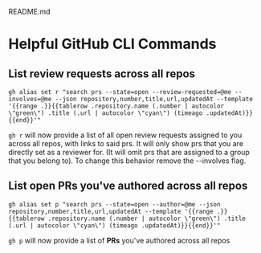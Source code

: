 README.md

# Helpful GitHub CLI Commands

## List review requests across all repos
```
gh alias set r "search prs --state=open --review-requested=@me --involves=@me --json repository,number,title,url,updatedAt --template '{{range .}}{{tablerow .repository.name (.number | autocolor \"green\") .title (.url | autocolor \"cyan\") (timeago .updatedAt)}}{{end}}'"
```

`gh r` will now provide a list of all open review requests assigned to you across all repos, with links to said prs. It will only show prs that you are directly set as a reviewer for. (It will omit prs that are assigned to a group that you belong to). To change this behavior remove the --involves flag.

##  List open PRs you've authored across all repos
```
gh alias set p "search prs --state=open --author=@me --json repository,number,title,url,updatedAt --template '{{range .}}{{tablerow .repository.name (.number | autocolor \"green\") .title (.url | autocolor \"cyan\") (timeago .updatedAt)}}{{end}}'"
```

`gh p` will now provide a list of **PRs** you've authored across all repos
